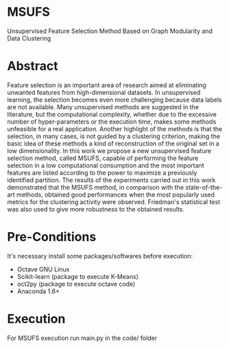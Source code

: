 # MSUFS
Unsupervised Feature Selection Method Based on Graph Modularity and Data Clustering

# Abstract

Feature selection is an important area of research aimed at eliminating unwanted features from high-dimensional datasets. In unsupervised learning, the selection becomes even more challenging because data labels are not available. Many unsupervised methods are suggested in the literature, but the computational complexity, whether due to the excessive number of hyper-parameters or the execution time, makes some methods unfeasible for a real application. Another highlight of the methods is that the selection, in many cases, is not guided by a clustering criterion, making the basic idea of these methods a kind of reconstruction of the original set in a low dimensionality. In this work we propose a new unsupervised feature selection method, called MSUFS, capable of performing the feature selection in a low computational consumption and the most important features are listed according to the power to maximize a previously identified partition. The results of the experiments carried out in this work demonstrated that the MSUFS method, in comparison with the state-of-the-art methods, obtained good performances when the most popularly used metrics for the clustering activity were observed. Friedman's statistical test was also used to give more robustness to the obtained results.

# Pre-Conditions
It's necessary install some packages/softwares before execution:

- Octave GNU Linux
- Scikit-learn (package to execute K-Means)
- oct2py (package to execute octave code)
- Anaconda 1.6+

# Execution
For MSUFS execution run main.py in the code/ folder
